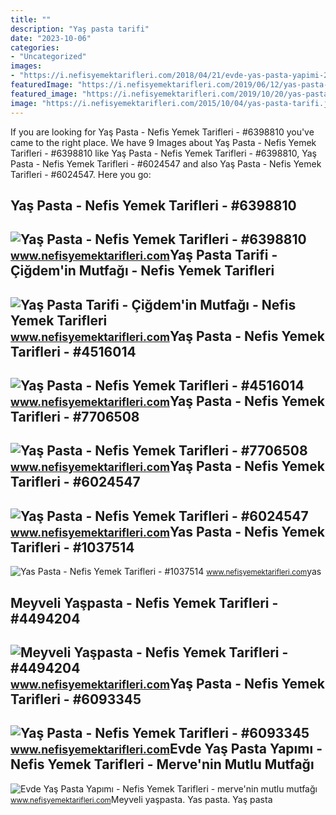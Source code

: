 ```yaml
---
title: ""
description: "Yaş pasta tarifi"
date: "2023-10-06"
categories:
- "Uncategorized"
images:
- "https://i.nefisyemektarifleri.com/2018/04/21/evde-yas-pasta-yapimi-2.jpg"
featuredImage: "https://i.nefisyemektarifleri.com/2019/06/12/yas-pasta-1.jpg"
featured_image: "https://i.nefisyemektarifleri.com/2019/10/20/yas-pasta-6.jpeg"
image: "https://i.nefisyemektarifleri.com/2015/10/04/yas-pasta-tarifi.jpg"
---
```


If you are looking for Yaş Pasta - Nefis Yemek Tarifleri - #6398810 you've came to the right place. We have 9 Images about Yaş Pasta - Nefis Yemek Tarifleri - #6398810 like Yaş Pasta - Nefis Yemek Tarifleri - #6398810, Yaş Pasta - Nefis Yemek Tarifleri - #6024547 and also Yaş Pasta - Nefis Yemek Tarifleri - #6024547. Here you go:

Yaş Pasta - Nefis Yemek Tarifleri - #6398810
--------------------------------------------

 ![Yaş Pasta - Nefis Yemek Tarifleri - #6398810](https://i.nefisyemektarifleri.com/2019/10/20/yas-pasta-6.jpeg) <small>www.nefisyemektarifleri.com</small>Yaş Pasta Tarifi - Çiğdem'in Mutfağı - Nefis Yemek Tarifleri
------------------------------------------------------------

 ![Yaş Pasta Tarifi - Çiğdem'in Mutfağı - Nefis Yemek Tarifleri](https://i.nefisyemektarifleri.com/2015/10/04/yas-pasta-tarifi.jpg) <small>www.nefisyemektarifleri.com</small>Yaş Pasta - Nefis Yemek Tarifleri - #4516014
--------------------------------------------

 ![Yaş Pasta - Nefis Yemek Tarifleri - #4516014](https://i.nefisyemektarifleri.com/2018/04/12/yas-pasta-1.jpg) <small>www.nefisyemektarifleri.com</small>Yaş Pasta - Nefis Yemek Tarifleri - #7706508
--------------------------------------------

 ![Yaş Pasta - Nefis Yemek Tarifleri - #7706508](https://i.nefisyemektarifleri.com/2020/06/01/yas-pasta.jpg) <small>www.nefisyemektarifleri.com</small>Yaş Pasta - Nefis Yemek Tarifleri - #6024547
--------------------------------------------

 ![Yaş Pasta - Nefis Yemek Tarifleri - #6024547](https://i.nefisyemektarifleri.com/2019/06/12/yas-pasta-1.jpg) <small>www.nefisyemektarifleri.com</small>Yas Pasta - Nefis Yemek Tarifleri - #1037514
--------------------------------------------

 ![Yas Pasta - Nefis Yemek Tarifleri - #1037514](https://i.nefisyemektarifleri.com/2015/09/17/yas-pasta1.jpeg) <small>www.nefisyemektarifleri.com</small>yas

Meyveli Yaşpasta - Nefis Yemek Tarifleri - #4494204
---------------------------------------------------

 ![Meyveli Yaşpasta - Nefis Yemek Tarifleri - #4494204](https://i.nefisyemektarifleri.com/2018/04/18/yas-pasta-7.jpeg) <small>www.nefisyemektarifleri.com</small>Yaş Pasta - Nefis Yemek Tarifleri - #6093345
--------------------------------------------

 ![Yaş Pasta - Nefis Yemek Tarifleri - #6093345](https://i.nefisyemektarifleri.com/2019/07/07/yas-pasta-1.jpg) <small>www.nefisyemektarifleri.com</small>Evde Yaş Pasta Yapımı - Nefis Yemek Tarifleri - Merve'nin Mutlu Mutfağı
-----------------------------------------------------------------------

 ![Evde Yaş Pasta Yapımı - Nefis Yemek Tarifleri - merve'nin mutlu mutfağı](https://i.nefisyemektarifleri.com/2018/04/21/evde-yas-pasta-yapimi-2.jpg) <small>www.nefisyemektarifleri.com</small>Meyveli yaşpasta. Yas pasta. Yaş pasta
